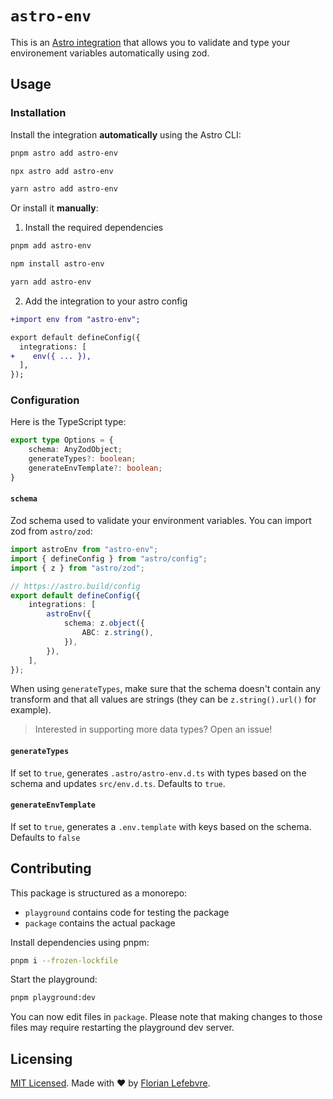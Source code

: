 # `astro-env`

This is an [Astro integration](https://docs.astro.build/en/guides/integrations-guide/) that allows you to validate and type your environement variables automatically using zod.

## Usage

### Installation

Install the integration **automatically** using the Astro CLI:

```bash
pnpm astro add astro-env
```

```bash
npx astro add astro-env
```

```bash
yarn astro add astro-env
```

Or install it **manually**:

1. Install the required dependencies

```bash
pnpm add astro-env
```

```bash
npm install astro-env
```

```bash
yarn add astro-env
```

2. Add the integration to your astro config

```diff
+import env from "astro-env";

export default defineConfig({
  integrations: [
+    env({ ... }),
  ],
});
```

### Configuration

Here is the TypeScript type:

```ts
export type Options = {
    schema: AnyZodObject;
    generateTypes?: boolean;
    generateEnvTemplate?: boolean;
}
```

#### `schema`

Zod schema used to validate your environment variables. You can import zod from `astro/zod`:

```ts
import astroEnv from "astro-env";
import { defineConfig } from "astro/config";
import { z } from "astro/zod";

// https://astro.build/config
export default defineConfig({
	integrations: [
		astroEnv({
			schema: z.object({
				ABC: z.string(),
			}),
		}),
	],
});
```

When using `generateTypes`, make sure that the schema doesn't contain any transform and that all values are strings (they can be `z.string().url()` for example).

> Interested in supporting more data types? Open an issue!

#### `generateTypes`

If set to `true`, generates `.astro/astro-env.d.ts` with types based on the schema and updates `src/env.d.ts`. Defaults to `true`.

#### `generateEnvTemplate`

If set to `true`, generates a `.env.template` with keys based on the schema. Defaults to `false`

## Contributing

This package is structured as a monorepo:

- `playground` contains code for testing the package
- `package` contains the actual package

Install dependencies using pnpm: 

```bash
pnpm i --frozen-lockfile
```

Start the playground:

```bash
pnpm playground:dev
```

You can now edit files in `package`. Please note that making changes to those files may require restarting the playground dev server.

## Licensing

[MIT Licensed](https://github.com/florian-lefebvre/astro-env/blob/main/LICENSE). Made with ❤️ by [Florian Lefebvre](https://github.com/florian-lefebvre).

